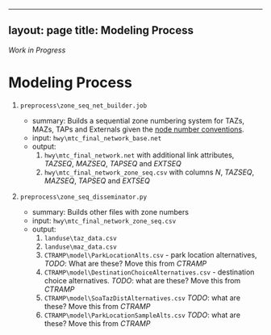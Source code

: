 
---
layout: page
title: Modeling Process
---

*Work in Progress*

# Modeling Process

1. `preprocess\zone_seq_net_builder.job`
   * summary: Builds a sequential zone numbering system for TAZs, MAZs, TAPs and Externals 
     given the [node number conventions](/travel-model-two/guide/#County-Node-Numbering-System).
   * input: `hwy\mtc_final_network_base.net`
   * output:
     1. `hwy\mtc_final_network.net` with additional link attributes, _TAZSEQ_, _MAZSEQ_, _TAPSEQ_ and _EXTSEQ_
     2. `hwy\mtc_final_network_zone_seq.csv` with columns _N_, _TAZSEQ_, _MAZSEQ_, _TAPSEQ_ and _EXTSEQ_
     
1. `preprocess\zone_seq_disseminator.py` 
   * summary: Builds other files with zone numbers
   * input: `hwy\mtc_final_network_zone_seq.csv`
   * output:
     1. `landuse\taz_data.csv`
     2. `landuse\maz_data.csv`
     3. `CTRAMP\model\ParkLocationAlts.csv` - park location alternatives,  *TODO*: What are these? Move this from _CTRAMP_
     4. `CTRAMP\model\DestinationChoiceAlternatives.csv` - destination choice alternatives. *TODO*: what are these?  Move this from _CTRAMP_
     5. `CTRAMP\model\SoaTazDistAlternatives.csv`  *TODO*: what are these?  Move this from _CTRAMP_
     6. `CTRAMP\model\ParkLocationSampleAlts.csv`  *TODO*: what are these?  Move this from _CTRAMP_
